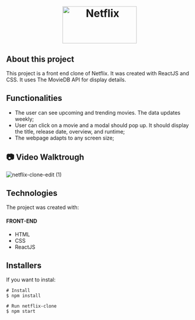 <h1 align="center">
    <img width="200" height="100" alt="Netflix" title="Netflix Clone" src="https://pmcvariety.files.wordpress.com/2020/05/netflix-logo.png?w=1024" />
</h1>

## **About this project**
This project is a front end clone of Netflix. It was created with ReactJS and CSS. 
It uses The MovieDB API for display details.


## **Functionalities**
* The user can see upcoming and trending movies. The data updates weekly;
* User can click on a movie and a modal should pop up. It should display the title, release date, overview, and runtime;
* The webpage adapts to any screen size;

## :camera: Video Walktrough
![netflix-clone-edit (1)](https://user-images.githubusercontent.com/66570560/95635978-555b8280-0a64-11eb-8960-2289ea5d2e79.gif)


## **Technologies**
The project was created with:

#### FRONT-END
- HTML
- CSS
- ReactJS


## Installers
If you want to instal:
```
# Install 
$ npm install

# Run netflix-clone
$ npm start
```
